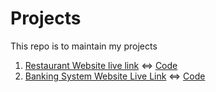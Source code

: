 # Projects
This repo is to maintain my projects
1. [Restaurant Website live link](https://rani-dha.github.io/Projects/Restaurant%20Website/) <=> [Code](https://github.com/Rani-dha/Projects/tree/master/Restaurant%20Website)
2. [Banking System Website Live Link](https://intern-sparkbank.herokuapp.com/) <=> [Code](https://github.com/Rani-dha/Spark-foundation-Intern)
